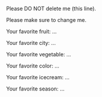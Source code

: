 Please DO NOT delete me (this line).

Please make sure to change me.



Your favorite fruit: ...

Your favorite city: ...

Your favorite vegetable: ...

Your favorite color: ...

Your favorite icecream: ...

Your favorite season: ...
